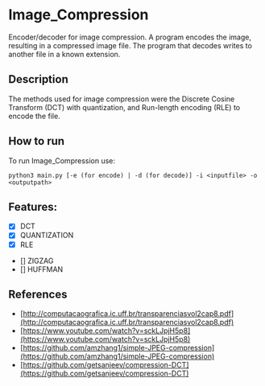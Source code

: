 # Image_Compression
Encoder/decoder for image compression. A program encodes the image, resulting in a compressed image file. The program that decodes writes to another file in a known extension.

## Description
The methods used for image compression were the Discrete Cosine Transform (DCT) with quantization, and Run-length encoding (RLE) to encode the file.

## How to run
To run Image_Compression use:
```
python3 main.py [-e (for encode) | -d (for decode)] -i <inputfile> -o <outputpath>
```
## Features:
* [x] DCT 
* [x] QUANTIZATION
* [x] RLE
* [] ZIGZAG
* [] HUFFMAN

## References
- [http://computacaografica.ic.uff.br/transparenciasvol2cap8.pdf](http://computacaografica.ic.uff.br/transparenciasvol2cap8.pdf)
- [https://www.youtube.com/watch?v=sckLJpjH5p8](https://www.youtube.com/watch?v=sckLJpjH5p8)
- [https://github.com/amzhang1/simple-JPEG-compression](https://github.com/amzhang1/simple-JPEG-compression)
- [https://github.com/getsanjeev/compression-DCT](https://github.com/getsanjeev/compression-DCT)